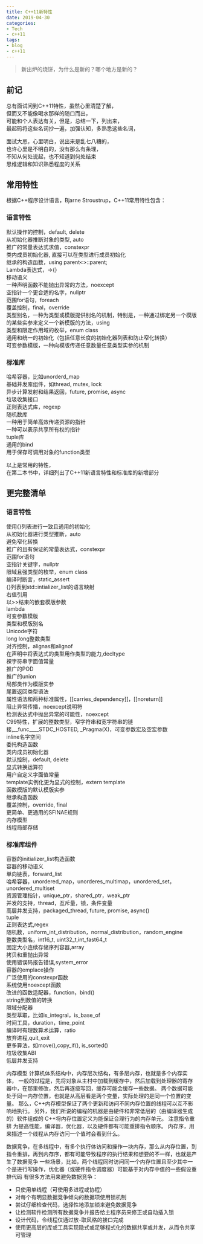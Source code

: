 ```yaml
---
title: C++11新特性
date: 2019-04-30
categories:
- Tech
- c++11
tags:
- blog
- c++11
---
```


> 新出炉的烧饼，为什么是新的？哪个地方是新的？

## 前记  
  
总有面试问到C++11特性，虽然心里清楚了解，  
但而又不能像喝水那样的随口而出，  
可能和个人表达有关，但是，总结一下，列出来，  
最起码将这些名词抄一遍，加强认知，多熟悉这些名词，  
  
  
面试大忌，心里明白，说出来是乱七八糟的，  
也许心里是不明白的，没有那么有条理，  
不知从何处说起，也不知道到何处结束  
思维逻辑和知识熟悉程度的关系  
  
  
  
## 常用特性  
  
根据C++程序设计语言，Bjarne Stroustrup，C++11常用特性包含：  
  
### 语言特性  
  
默认操作的控制，default, delete  
从初始化器推断对象的类型, auto  
推广的常量表达式求值，constexpr  
类内成员初始化器, 直接可以在类型进行成员初始化  
继承的构造函数，using parent<>::parent;  
Lambda表达式，[]()->{}  
移动语义  
一种声明函数不能抛出异常的方法，noexcept  
空指针一个更合适的名字，nullptr  
范围for语句，foreach  
覆盖控制，final，override  
类型别名，一种为类型或模版提供别名的机制，特别是，一种通过绑定另一个模版的某些实参来定义一个新模版的方法，using  
类型和限定作用域的枚举，enum class  
通用和统一的初始化（包括任意长度的初始化器列表和防止窄化转换）  
可变参数模版，一种向模版传递任意数量任意类型实参的机制  
  
### 标准库  
  
哈希容器，比如unorderd_map  
基础并发库组件，如thread, mutex, lock  
异步计算发射和结果返回，future, promise, async  
垃圾收集接口  
正则表达式库，regexp  
随机数库  
一种用于简单高效传递资源的指针  
一种可以表示共享所有权的指针  
tuple库  
通用的bind  
用于保存可调用对象的function类型  
  
  
以上是常用的特性，  
在第二本书中，详细列出了C++11新语言特性和标准库的新增部分  
  
## 更完整清单  
  
### 语言特性  
  
使用{}列表进行一致且通用的初始化  
从初始化器进行类型推断，auto  
避免窄化转换  
推广的且有保证的常量表达式，constexpr  
范围for语句  
空指针关键字，nullptr  
限域且强类型的枚举，enum class  
编译时断言，static_assert  
{}列表到std::intializer_list的语言映射  
右值引用  
以>>结束的嵌套模版参数  
lambda  
可变参数模版  
类型和模版别名  
Unicode字符  
long long整数类型  
对齐控制，alignas和alignof  
在声明中将表达式的类型用作类型的能力,decltype  
裸字符串字面值常量  
推广的POD  
推广的union  
局部类作为模版实参  
尾置返回类型语法  
属性语法和两种标准属性，[[carries_dependency]]，[[noreturn]]  
阻止异常传播，noexcept说明符  
检测表达式中抛出异常的可能性，noexcept  
C99特性，扩展的整数类型，窄字符串和宽字符串的链接,__func____STDC_HOSTED, _Pragma(X)，可变参数宏及空宏参数  
inline名字空间  
委托构造函数  
类内成员初始化器  
默认控制，default, delete  
显式转换运算符  
用户自定义字面值常量  
template实例化更为显式的控制，extern template  
函数模版的默认模版实参  
继承构造函数  
覆盖控制，override, final  
更简单、更通用的SFINAE规则  
内存模型  
线程局部存储  
  
  
### 标准库组件  
  
容器的initializer_list构造函数  
容器的移动语义  
单向链表，forward_list  
哈希容器，unordered_map，unorderes_multimap，unordered_set，unordered_multiset  
资源管理指针，unique_ptr，shared_ptr，weak_ptr  
并发的支持，thread，互斥量，锁，条件变量  
高层并发支持，packaged_thread, future, promise, async()  
tuple  
正则表达式,regex  
随机数，uniform_int_distribution，normal_distribution，random_engine  
整数类型名，int16_t, uint32_t,int_fast64_t  
固定大小连续存储序列容器,array  
拷贝和重抛出异常  
使用错误码报告错误,system_error  
容器的emplace操作  
广泛使用的constexpr函数  
系统使用noexcept函数  
改进的函数适配器，function，bind()  
string到数值的转换  
限域分配器  
类型萃取，比如is_integral，is_base_of  
时间工具，duration，time_point  
编译时有理数算术运算，ratio  
放弃进程,quit_exit  
更多算法，如move(),copy_if(), is_sorted()  
垃圾收集ABI  
低层并发支持  
  
  
  
内存模型
计算机体系结构中，内存层次结构，有多层内存，也就是多个内存实体，
一般的过程是，先将对象从主村中加载到缓存中，然后加载到处理器的寄存器中，在那里修改，然后再逐级写回，缓存可能会缓存一些数据。
两个数据可能处于同一内存位置，也就是从高层看是两个变量，实际处理的是同一个位置的变量。
那么，C++内存模型保证了两个更新和访问不同内存位置的线程可以互不影响地执行。
另外，我们所说的编程的机器是由硬件和非常低层的（由编译器生成的）软件组成的
C++将内存位置定义为能保证合理行为的内存单元。
注意指令重排
为提高性能，编译器，优化器，以及硬件都有可能重排指令顺序。
内存序，用来描述一个线程从内存访问一个值时会看到什么。

数据竞争，在多线程中，有多个执行体访问和操作一块内存，那么从内存位置，到指令重排，再到内存序，都有可能导致程序的执行结果和想要的不一样，也就是产生了数据竞争
一些场景，比如，两个线程同时访问同一个内存位置且至少其中一个是进行写操作，优化器（或硬件指令调度器）可能基于对内存中值的一些假设重排代码
有很多方法用来避免数据竞争：
- 只使用单线程（可使用多进程或协程）
- 对每个有明显数据竞争倾向的数据项使用锁机制
- 尝试仔细检查代码，选择性地添加锁来避免数据竞争
- 让检测软件检测所有数据竞争并报告给主程序员来修正或自动插入锁
- 设计代码，令线程仅通过放-取风格的接口完成
- 使用更高层的库或工具实现隐式或足够程式化的数据共享或并发，从而令共享可管理


